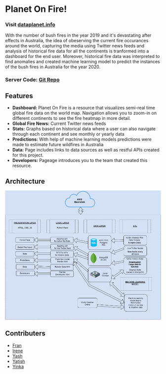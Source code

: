 # Planet On Fire!

### Visit [dataplanet.info](http://www.dataplanet.info/)

With the number of bush fires in the year 2019 and it's devastating after effects in Australia, the idea of obeserving the current fire occurances around the world, capturing the media using Twitter news feeds and analysis of historical fire data for all the continents is tranformed into a dashboard for the end user. Moreover, historical fire data was interpreted to find anomalies and created machine learning model to predict the instances of the bush fires in Australia for the year 2020. 

### Server Code: [Git Repo](https://github.com/ireneshtepa/Project_planet_on_fire) 

## Features

- **Dashboard:** Planet On Fire is a resource that visualizes semi-real time global fire data on the world map. Navigation allows you to zoom-in on different continents to see the fire heatmap in more detail.
- **Global Fire News:** Current Twitter news feeds
- **Stats:** Graphs based on historical data where a user can also navigate through each continent and see monthly or yearly data 
- **Predictions:** With help of machine learning models predictions were made to estimate future wildfires in Australia
- **Data:** Page includes links to data sources as well as restful APIs created for this project. 
- **Developers:** Pageage introduces you to the team that created this resource.

## Architecture

![](/Architecture.png?raw=true "Optional Title")

## Contributers

* [Fran](https://github.com/Franktang2)
* [Irene](https://github.com/ireneshtepa)
* [Yash](https://github.com/Yashwinie)
* [Yatish](https://github.com/Yatish-Mullaji)
* [Yinka](https://github.com/Deyinka)
